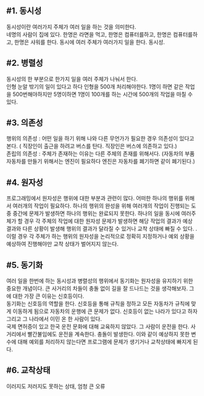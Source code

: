 ## #1. 동시성  
동시성이란 여러가지 주체가 여러 일을 하는 것을 의미한다.  
네명의 사람이 집에 있다. 한명은 라면을 먹고, 한명은 컴퓨터를하고, 한명은 컴퓨터를하고, 한명은 샤워를 한다. 동시에 여러 주체가 여러가지 일을 한다. 동시성.

## #2. 병렬성
동시성의 한 부분으로 한가지 일을 여러 주체가 나눠서 한다.  
인형 눈알 밖기의 일이 있다고 하다 인형을 500개 처리해야한다. 1명이 하면 같은 작업을 500번해야하지만 5명이하면 1명이 100개를 하는 시간에 500개의 작업을 마칠 수 있다.  

## #3. 의존성  
행위의 의존성  :  어떤 일을 하기 위해 나와 다른 무언가가 필요한 경우 의존성이 있다고 본다. ( 직장인이 출근을 하려고 버스를 탄다. 직장인은 버스에 의존하고 있다.)   
존립의 의존성  :  주체가 존재하는 이유는 다른 주체의 존재를 위해서다. (자동차의 부품 자동차를 만들기 위해서는 엔진이 필요하다 엔진은 자동차를 폐기하면 같이 폐기된다.)    

## #4. 원자성  
프로그래밍에서 원자성은 행위에 대한 부분과 관련이 많다. 어떠한 하나의 행위를 위해서 여러개의 작업이 필요하다. 하나의 행위의 완성을 위해 여러개의 작업이 진행되는 도중 중간에 문제가 발생하면 하나의 행위는 
완료되지 못한다. 하나의 일을 동시에 여러주체가 할 경우 각 주체의 작업에 대한 원자성 문제가 발생하면 해당 작업의 결과가 예상 결과와 다른 상황이 발생해 행위의 결과가 달라질 수 있거나 교착 상태에 빠질 수 있다. 
. 이럴 경우 각 주체가 하는 행위의 원자성을 논리적으로 정확히 지정하거나 예외 상황을 예상하여 진행해야만 교착 상태가 벌어지지 않는다. 

## #5. 동기화  
여러 일을 한번에 하는 동시성과 병렬성의 행위에서 동기화는 원자성을 유지하기 위한 중요한 개념이다. 큰 사거리의 차들이 충돌 없이 길을 잘 드나드는 것을 생각해보자. 그에 대한 가장 큰 이유는 신호등이다.  
동기화는 신호등의 역할을 한다.  신호등을 통해 규칙을 정하고 모든 자동차가 규칙에 맞게 이동하게 됨으로 자동차의 운행에 큰 문제가 없다. 신호등이 없는 나라가 있다고 하자 그리고 그 나라에서 이민 온 한 사람이 있다.  
국제 면허증이 있고 한국 운전 문화에 대해 교육하지 않았다. 그 사람이 운전을 한다. 사거리에서 빨간불임에도 운전을 계속한다. 충돌이 발생한다. 이와 같이 예상하지 못한 변수에 대해 예외를 처리하지 않는다면 
프로그램에 문제가 생기거나 교착상태에 빠지게 된다. 

## #6. 교착상태 
이러지도 저러지도 못하는 상태, 엄청 큰 오류
